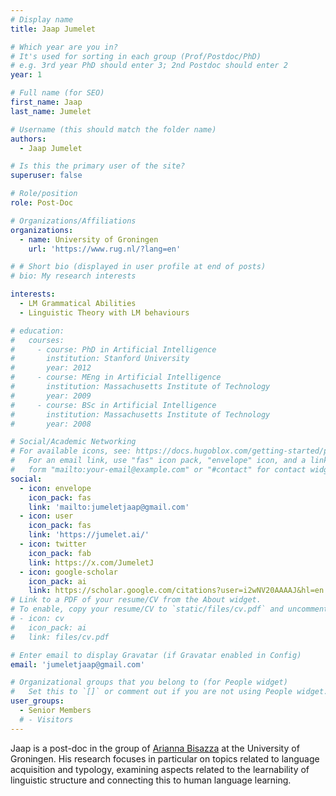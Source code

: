 ```yaml
---
# Display name
title: Jaap Jumelet

# Which year are you in?
# It's used for sorting in each group (Prof/Postdoc/PhD)
# e.g. 3rd year PhD should enter 3; 2nd Postdoc should enter 2
year: 1

# Full name (for SEO)
first_name: Jaap
last_name: Jumelet

# Username (this should match the folder name)
authors:
  - Jaap Jumelet

# Is this the primary user of the site?
superuser: false

# Role/position
role: Post-Doc

# Organizations/Affiliations
organizations:
  - name: University of Groningen
    url: 'https://www.rug.nl/?lang=en'

# # Short bio (displayed in user profile at end of posts)
# bio: My research interests 

interests:
  - LM Grammatical Abilities
  - Linguistic Theory with LM behaviours

# education:
#   courses:
#     - course: PhD in Artificial Intelligence
#       institution: Stanford University
#       year: 2012
#     - course: MEng in Artificial Intelligence
#       institution: Massachusetts Institute of Technology
#       year: 2009
#     - course: BSc in Artificial Intelligence
#       institution: Massachusetts Institute of Technology
#       year: 2008

# Social/Academic Networking
# For available icons, see: https://docs.hugoblox.com/getting-started/page-builder/#icons
#   For an email link, use "fas" icon pack, "envelope" icon, and a link in the
#   form "mailto:your-email@example.com" or "#contact" for contact widget.
social:
  - icon: envelope
    icon_pack: fas
    link: 'mailto:jumeletjaap@gmail.com'
  - icon: user
    icon_pack: fas
    link: 'https://jumelet.ai/'
  - icon: twitter
    icon_pack: fab
    link: https://x.com/JumeletJ
  - icon: google-scholar
    icon_pack: ai
    link: https://scholar.google.com/citations?user=i2wNV20AAAAJ&hl=en
# Link to a PDF of your resume/CV from the About widget.
# To enable, copy your resume/CV to `static/files/cv.pdf` and uncomment the lines below.
# - icon: cv
#   icon_pack: ai
#   link: files/cv.pdf

# Enter email to display Gravatar (if Gravatar enabled in Config)
email: 'jumeletjaap@gmail.com'

# Organizational groups that you belong to (for People widget)
#   Set this to `[]` or comment out if you are not using People widget.
user_groups:
  - Senior Members
  # - Visitors
---
```


Jaap is a post-doc in the group of [Arianna Bisazza](https://www.cs.rug.nl/~bisazza/) at the University of Groningen.  His research focuses in particular on topics related to language acquisition and typology, examining aspects related to the learnability of linguistic structure and connecting this to human language learning.